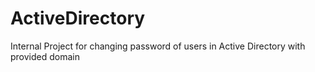 # ActiveDirectory

Internal Project for changing password of users in Active Directory with provided domain
